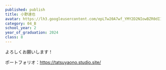 ```yaml
---
published: publish
title: 小野達也
avatar: https://lh3.googleusercontent.com/epLTw20A7wf_YMY2D2NIowBZR0dI1cSDCoNMvfQTwvJ6aJ2kXCEkT5wwXmJZFNDGNnCIceHDGYpZjTeUYDgS7HLsWPuOQ1iYqJ5unVv0mrSZWK42oUVTyedJrR1z88WWb7gD5rfTUw9TV2HIw9fshAebFCDdqop1wQk4zB-tPEdTFyHrby2OsNxzj5tN_I5ee_lDqF9J7N17AI61MaVpsJeDVfj1dYm9avhz09sE89SPOl2_0TDhO_QUGM7mnLeLK8AvLudB6_qFFTMdDnY41gfnVgiMzj0qiugt-XuLz7zrGUeduZSsWiMbKDpuTwnUhJLFMz8Iw-PvDM3ZAkaf7XkbVXBycA69dhZ02HbQEZ7O4Z-f6-qUZ-Qgn7-O2__d6-4Ac32eA65ACA-oggfuNLiK8BwG9R2NdrmtH2VcpPAqTqDYyoLbnZhBt-Yhq5n6lrLIeDGhwvqsLQ6i2O-kqipms2J5s99VLWQnJb2Q9OQtzfEwbmUpNaLJD_bP2q9rPel924sBMk7yQ1ra4YrH0UZdHQKCAVI32vC7A4u2CeB1Ttdz7K1nd9Vu9Wsbw_grHprAh4DfjRiXGZnV3M3cYWSTl1sCjgYx_U68PCUFmuH2XLqP6ROS-czymCtBlJz1Huf-3WBzSB47cW54NLjvhqEeIf6O-1AA0wKJnJcIxJc5NZ7utLD14DzBGTtgomr1IH2-bwyu_LI0OlkkDp3C51Xviitx9qc8_dc7dbAkdRXE-IkOx8pT6AOlyf-JVA3qskh5MmWXfMCM9472Lt-AM2g6TZU3NOl-0CU=w920-h903-no?authuser=0
category: 04_B
school_year: 2
year_of_graduation: 2024
class: 8
---
```

よろしくお願いします！

ポートフォリオ：https://tatsuyaono.studio.site/